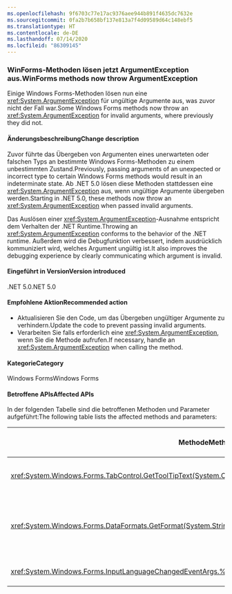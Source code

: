 ```yaml
---
ms.openlocfilehash: 9f6703c77e17ac9376aee944b891f4635dc7632e
ms.sourcegitcommit: 0fa2b7b658bf137e813a7f4d09589d64c148ebf5
ms.translationtype: HT
ms.contentlocale: de-DE
ms.lasthandoff: 07/14/2020
ms.locfileid: "86309145"
---
```

### <a name="winforms-methods-now-throw-argumentexception"></a><span data-ttu-id="18356-101">WinForms-Methoden lösen jetzt ArgumentException aus.</span><span class="sxs-lookup"><span data-stu-id="18356-101">WinForms methods now throw ArgumentException</span></span>

<span data-ttu-id="18356-102">Einige Windows Forms-Methoden lösen nun eine <xref:System.ArgumentException> für ungültige Argumente aus, was zuvor nicht der Fall war.</span><span class="sxs-lookup"><span data-stu-id="18356-102">Some Windows Forms methods now throw an <xref:System.ArgumentException> for invalid arguments, where previously they did not.</span></span>

#### <a name="change-description"></a><span data-ttu-id="18356-103">Änderungsbeschreibung</span><span class="sxs-lookup"><span data-stu-id="18356-103">Change description</span></span>

<span data-ttu-id="18356-104">Zuvor führte das Übergeben von Argumenten eines unerwarteten oder falschen Typs an bestimmte Windows Forms-Methoden zu einem unbestimmten Zustand.</span><span class="sxs-lookup"><span data-stu-id="18356-104">Previously, passing arguments of an unexpected or incorrect type to certain Windows Forms methods would result in an indeterminate state.</span></span> <span data-ttu-id="18356-105">Ab .NET 5.0 lösen diese Methoden stattdessen eine <xref:System.ArgumentException> aus, wenn ungültige Argumente übergeben werden.</span><span class="sxs-lookup"><span data-stu-id="18356-105">Starting in .NET 5.0, these methods now throw an <xref:System.ArgumentException> when passed invalid arguments.</span></span>

<span data-ttu-id="18356-106">Das Auslösen einer <xref:System.ArgumentException>-Ausnahme entspricht dem Verhalten der .NET Runtime.</span><span class="sxs-lookup"><span data-stu-id="18356-106">Throwing an <xref:System.ArgumentException> conforms to the behavior of the .NET runtime.</span></span> <span data-ttu-id="18356-107">Außerdem wird die Debugfunktion verbessert, indem ausdrücklich kommuniziert wird, welches Argument ungültig ist.</span><span class="sxs-lookup"><span data-stu-id="18356-107">It also improves the debugging experience by clearly communicating which argument is invalid.</span></span>

#### <a name="version-introduced"></a><span data-ttu-id="18356-108">Eingeführt in Version</span><span class="sxs-lookup"><span data-stu-id="18356-108">Version introduced</span></span>

<span data-ttu-id="18356-109">.NET 5.0</span><span class="sxs-lookup"><span data-stu-id="18356-109">.NET 5.0</span></span>

#### <a name="recommended-action"></a><span data-ttu-id="18356-110">Empfohlene Aktion</span><span class="sxs-lookup"><span data-stu-id="18356-110">Recommended action</span></span>

- <span data-ttu-id="18356-111">Aktualisieren Sie den Code, um das Übergeben ungültiger Argumente zu verhindern.</span><span class="sxs-lookup"><span data-stu-id="18356-111">Update the code to prevent passing invalid arguments.</span></span>
- <span data-ttu-id="18356-112">Verarbeiten Sie falls erforderlich eine <xref:System.ArgumentException>, wenn Sie die Methode aufrufen.</span><span class="sxs-lookup"><span data-stu-id="18356-112">If necessary, handle an <xref:System.ArgumentException> when calling the method.</span></span>

#### <a name="category"></a><span data-ttu-id="18356-113">Kategorie</span><span class="sxs-lookup"><span data-stu-id="18356-113">Category</span></span>

<span data-ttu-id="18356-114">Windows Forms</span><span class="sxs-lookup"><span data-stu-id="18356-114">Windows Forms</span></span>

#### <a name="affected-apis"></a><span data-ttu-id="18356-115">Betroffene APIs</span><span class="sxs-lookup"><span data-stu-id="18356-115">Affected APIs</span></span>

<span data-ttu-id="18356-116">In der folgenden Tabelle sind die betroffenen Methoden und Parameter aufgeführt:</span><span class="sxs-lookup"><span data-stu-id="18356-116">The following table lists the affected methods and parameters:</span></span>

| <span data-ttu-id="18356-117">Methode</span><span class="sxs-lookup"><span data-stu-id="18356-117">Method</span></span> | <span data-ttu-id="18356-118">Parametername</span><span class="sxs-lookup"><span data-stu-id="18356-118">Parameter name</span></span> | <span data-ttu-id="18356-119">Bedingung</span><span class="sxs-lookup"><span data-stu-id="18356-119">Condition</span></span> | <span data-ttu-id="18356-120">Hinzugefügte Version</span><span class="sxs-lookup"><span data-stu-id="18356-120">Version added</span></span> |
|-|-|-|-|
| <xref:System.Windows.Forms.TabControl.GetToolTipText(System.Object)?displayProperty=fullName> | `item` | <span data-ttu-id="18356-121">Das Argument ist nicht vom Typ <xref:System.Windows.Forms.TabPage>.</span><span class="sxs-lookup"><span data-stu-id="18356-121">Argument is not of type <xref:System.Windows.Forms.TabPage>.</span></span> | <span data-ttu-id="18356-122">Vorschauversion 1</span><span class="sxs-lookup"><span data-stu-id="18356-122">Preview 1</span></span> |
| <xref:System.Windows.Forms.DataFormats.GetFormat(System.String)?displayProperty=fullName> | `format` | <span data-ttu-id="18356-123">Das Argument ist `null`, <xref:System.String.Empty?displayProperty=nameWithType> oder Leerraum.</span><span class="sxs-lookup"><span data-stu-id="18356-123">Argument is `null`, <xref:System.String.Empty?displayProperty=nameWithType>, or white space.</span></span> | <span data-ttu-id="18356-124">Preview 5</span><span class="sxs-lookup"><span data-stu-id="18356-124">Preview 5</span></span> |
| <xref:System.Windows.Forms.InputLanguageChangedEventArgs.%23ctor(System.Globalization.CultureInfo,System.Byte)> | `culture` | <span data-ttu-id="18356-125">`InputLanguage` kann für die angegebene Kultur nicht abgerufen werden.</span><span class="sxs-lookup"><span data-stu-id="18356-125">Unable to retrieve an `InputLanguage` for the specified culture.</span></span> | <span data-ttu-id="18356-126">Preview 7</span><span class="sxs-lookup"><span data-stu-id="18356-126">Preview 7</span></span> |

<!-- 

#### Affected APIs

- `M:System.Windows.Forms.TabControl.GetToolTipText(System.Object)`
- `M:System.Windows.Forms.DataFormats.GetFormat(System.String)`
- `M:System.Windows.Forms.InputLanguageChangedEventArgs.%23ctor(System.Globalization.CultureInfo,System.Byte)`

-->
